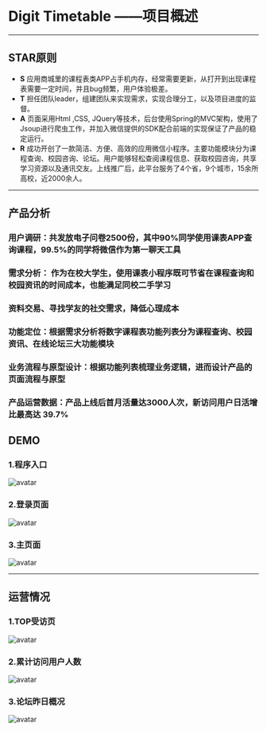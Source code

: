 # Digit Timetable ——项目概述

---

## STAR原则
* **S** 应用商城里的课程表类APP占手机内存，经常需要更新，从打开到出现课程表需要一定时间，并且bug频繁，用户体验极差。
* **T** 担任团队leader，组建团队来实现需求，实现合理分工，以及项目进度的监督。
* **A** 页面采用Html ,CSS, JQuery等技术，后台使用Spring的MVC架构，使用了Jsoup进行爬虫工作，并加入微信提供的SDK配合前端的实现保证了产品的稳定运行。
* **R** 成功开创了一款简洁、方便、高效的应用微信小程序。主要功能模块分为课程查询、校园咨询、论坛。用户能够轻松查阅课程信息、获取校园咨询，共享学习资源以及通讯交友。上线推广后，此平台服务了4个省，9个城市，15余所高校，近2000余人。

---
## 产品分析

### 用户调研：共发放电子问卷2500份，其中90%同学使用课表APP查询课程，99.5%的同学将微信作为第一聊天工具
### 需求分析： 作为在校大学生，使用课表小程序既可节省在课程查询和校园资讯的时间成本，也能满足同校二手学习
### 资料交易、寻找学友的社交需求，降低心理成本
### 功能定位：根据需求分析将数字课程表功能列表分为课程查询、校园资讯、在线论坛三大功能模块
### 业务流程与原型设计：根据功能列表梳理业务逻辑，进而设计产品的页面流程与原型
### 产品运营数据：产品上线后首月活量达3000人次，新访问用户日活增比最高达 39.7%

## DEMO

### 1.程序入口

![avatar](https://github.com/yu1hang1/Digit_Timetable/blob/master/findProcess.jpg)

### 2.登录页面

![avatar](https://github.com/yu1hang1/Digit_Timetable/blob/master/登陆页面.jpg)

### 3.主页面
![avatar](https://github.com/yu1hang1/Digit_Timetable/blob/master/%E4%B8%BB%E9%A1%B5.jpg)

---

## 运营情况

### 1.TOP受访页

![avatar](https://github.com/yu1hang1/Digit_Timetable/blob/master/TOP%E5%8F%97%E8%AE%BF%E9%A1%B5.png)

### 2.累计访问用户人数

![avatar](https://github.com/yu1hang1/Digit_Timetable/blob/master/%E7%B4%AF%E8%AE%A1%E8%AE%BF%E9%97%AE%E7%94%A8%E6%88%B7%E6%95%B0.png)

### 3.论坛昨日概况

![avatar](https://github.com/yu1hang1/Digit_Timetable/blob/master/%E8%AE%BA%E5%9D%9B%E6%98%A8%E6%97%A5%E6%A6%82%E5%86%B5.png)
